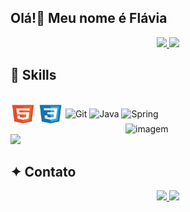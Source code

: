 ## Olá!👋 Meu nome é Flávia
<p align="center">
<a href="https://github.com/flavws">
  <img height="200em" src="https://github-readme-stats-eight-theta.vercel.app/api?username=flavws&show_icons=true&theme=dracula&include_all_commits=true&count_private=true"/>
  <img height="200em" src="https://cdn.picrew.me/shareImg/org/202302/1706331_N3lKQFFY.png"/>
 
</a>
</p>

## 

## 🚀 Skills

<div style="display: inline_block">
<br>
  <img align="center" alt="HTML" height="30" width="40" src="https://raw.githubusercontent.com/devicons/devicon/master/icons/html5/html5-original.svg">
  <img align="center" alt="CSS" height="30" width="40" src="https://raw.githubusercontent.com/devicons/devicon/master/icons/css3/css3-original.svg">
  <img align="center" alt="Git" height="30" width="40" src="https://cdn.jsdelivr.net/gh/devicons/devicon/icons/git/git-original.svg"/>
  <img align="center" alt="Java" height="30" width="40" src="https://cdn.jsdelivr.net/gh/devicons/devicon/icons/java/java-original.svg" />
  <img align="center" alt="Spring" height="30" width="40" src="https://cdn.jsdelivr.net/gh/devicons/devicon/icons/spring/spring-original.svg" />
  <img alt="imagem" width="320px" align="right" src="https://www.commbox.io/wp-content/uploads/2020/02/005-Illustration-developer-center-and-API@600x400.png" />
  <br>
  <br>
  <img height="140em" src="https://github-readme-stats-eight-theta.vercel.app/api/top-langs/?username=flavws&layout=compact&langs_count=8&theme=dracula"/>
</div>

##

## ✦ Contato


<p align="center" width="100%">
  <a href = "mailto:persona.fmaria@gmail.com"><img src="https://img.shields.io/badge/-Gmail-%23333?style=for-the-badge&logo=gmail&logoColor=white" target="_blank">
   <a href="https://www.linkedin.com/in/flavia-ms-santos/" target="_blank"><img src="https://img.shields.io/badge/-LinkedIn-%230077B5?style=for-the-badge&logo=linkedin&logoColor=white" target="_blank"></a> 
</p>

